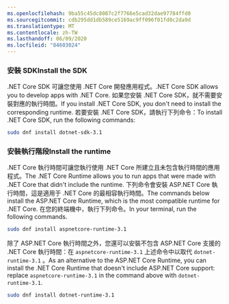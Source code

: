 ```yaml
---
ms.openlocfilehash: 9ba55c45dc8087c2f7766e5cad32dae97784ffd0
ms.sourcegitcommit: cdb295dd1db589ce5169ac9ff096f01fd0c2da9d
ms.translationtype: MT
ms.contentlocale: zh-TW
ms.lasthandoff: 06/09/2020
ms.locfileid: "84603024"
---
```


### <a name="install-the-sdk"></a><span data-ttu-id="d65db-101">安裝 SDK</span><span class="sxs-lookup"><span data-stu-id="d65db-101">Install the SDK</span></span>

<span data-ttu-id="d65db-102">.NET Core SDK 可讓您使用 .NET Core 開發應用程式。</span><span class="sxs-lookup"><span data-stu-id="d65db-102">.NET Core SDK allows you to develop apps with .NET Core.</span></span> <span data-ttu-id="d65db-103">如果您安裝 .NET Core SDK，就不需要安裝對應的執行時間。</span><span class="sxs-lookup"><span data-stu-id="d65db-103">If you install .NET Core SDK, you don't need to install the corresponding runtime.</span></span> <span data-ttu-id="d65db-104">若要安裝 .NET Core SDK，請執行下列命令：</span><span class="sxs-lookup"><span data-stu-id="d65db-104">To install .NET Core SDK, run the following commands:</span></span>

```bash
sudo dnf install dotnet-sdk-3.1
```

### <a name="install-the-runtime"></a><span data-ttu-id="d65db-105">安裝執行階段</span><span class="sxs-lookup"><span data-stu-id="d65db-105">Install the runtime</span></span>

<span data-ttu-id="d65db-106">.NET Core 執行時間可讓您執行使用 .NET Core 所建立且未包含執行時間的應用程式。</span><span class="sxs-lookup"><span data-stu-id="d65db-106">The .NET Core Runtime allows you to run apps that were made with .NET Core that didn't include the runtime.</span></span> <span data-ttu-id="d65db-107">下列命令會安裝 ASP.NET Core 執行時間，這是適用于 .NET Core 的最相容執行時間。</span><span class="sxs-lookup"><span data-stu-id="d65db-107">The commands below install the ASP.NET Core Runtime, which is the most compatible runtime for .NET Core.</span></span> <span data-ttu-id="d65db-108">在您的終端機中，執行下列命令。</span><span class="sxs-lookup"><span data-stu-id="d65db-108">In your terminal, run the following commands.</span></span>

```bash
sudo dnf install aspnetcore-runtime-3.1
```

<span data-ttu-id="d65db-109">除了 ASP.NET Core 執行時間之外，您還可以安裝不包含 ASP.NET Core 支援的 .NET Core 執行時間：在 `aspnetcore-runtime-3.1` 上述命令中以取代 `dotnet-runtime-3.1` 。</span><span class="sxs-lookup"><span data-stu-id="d65db-109">As an alternative to the ASP.NET Core Runtime, you can install the .NET Core Runtime that doesn't include ASP.NET Core support: replace `aspnetcore-runtime-3.1` in the command above with `dotnet-runtime-3.1`.</span></span>

```bash
sudo dnf install dotnet-runtime-3.1
```
